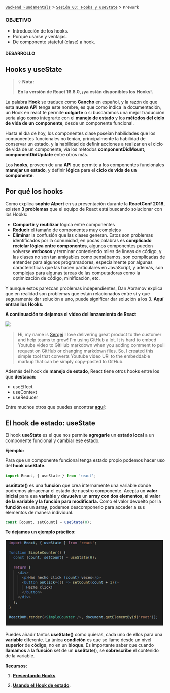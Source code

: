 [`Backend Fundamentals`](../../README.md) > [`Sesión 03: Hooks y useState`](../Readme.md) > `Prework`

### OBJETIVO
- Introducción de los hooks.
- Porqué usarse y ventajas.
- De componente stateful (clase) a hook.

#### DESARROLLO

## Hooks y useState

>💡 **Nota:**
>
>**En la versión de React 16.8.0, ¡ya están disponibles los Hooks!.**

La palabra **Hook** se traduce como **Gancho** en español, y la razón de que esta **nueva API** tenga este nombre, es que como indica la documentación, un Hook en react te permite **colgarte** o si buscáramos una mejor traducción sería algo como integrarte con el **manejo de estado** y los **métodos del ciclo de vida de un componente**, desde un componente funcional.

Hasta el día de hoy, los componentes clase poseían habilidades que los componentes funcionales no tenían, principalmente la habilidad de conservar un estado, y la habilidad de definir acciones a realizar en el ciclo de vida de un componente, vía los métodos **componentDidMount**, **componentDidUpdate** entre otros más.

Los **hooks**, proveen de una **API** que permite a los componentes funcionales **manejar un estado**, y definir **lógica** para el **ciclo de vida de un componente**.

## Por qué los hooks

Como explica **sophie Alpert**  en su presentación durante la **ReactConf 2018**, existen **3 problemas** que el equipo de React está buscando solucionar con los Hooks:

+ **Compartir y reutilizar** lógica entre componentes
+ **Reducir** el tamaño de componentes muy complejos
+ **Eliminar** la confusión que las clases generan.
Estos son problemas identificados por la comunidad, en pocas palabras es **complicado reciclar lógica entre componentes**, algunos componentes pueden volverse **verbosos** y terminar conteniendo miles de líneas de código, y las clases no son tan amigables como pensábamos, son complicadas de entender para algunos programadores, especialmente por algunas características que las hacen particulares en JavaScript, y además, son complejas para algunas tareas de las computadoras como la optimización de código, minificación, etc.

Y aunque estos parezcan problemas independientes, Dan Abramov explica que en realidad son problemas que están relacionados entre sí y que seguramente dar solución a uno, puede significar dar solución a los 3. **Aquí entran los Hooks**.

**A continuación te dejamos el video del lanzamiento de React**

[![](http://img.youtube.com/vi/dpw9EHDh2bM/0.jpg)](http://www.youtube.com/watch?v=dpw9EHDh2bM "https://miro.medium.com/max/3600/1*HSisLuifMO6KbLfPOKtLow.jpeg")

>Hi, my name is [Sergei](http://sviridovserg.com) I love delivering great product to the customer and help teams to grow! I'm using GitHub a lot. It is hard to embed Youtube video to GitHub markdown when you adding comment to pull request on GitHub or changing markdown files. So, I created this simple tool that converts Youtube video URI to the embeddable markup that can be simply copy-pasted to GitHub.

Además del hook de **manejo de estado**, React tiene otros hooks entre los que **destacan**:

+ useEffect
+ useContext
+ useReducer

Entre muchos otros que puedes encontrar [**aquí**](https://reactjs.org/docs/hooks-reference.html):

## El hook de estado: useState

El hook **useState** es el que nos permite **agregarle** un **estado local** a un componente funcional y cambiar ese estado.

**Ejemplo:**

Para que un componente funcional tenga estado propio podemos hacer uso del **hook useState**.

```jsx
import React, { useState } from 'react';
```

**useState()** es una **función** que crea internamente una variable donde podremos almacenar el estado de nuestro componente. Acepta un **valor inicial** para esa **variable** y **devuelve** un **array con dos elementos, el valor de la variable y la función para modificarla.**
Como el valor devuelto por la **función** es un **array**, podemos descomponerlo para acceder a sus elementos de manera individual.

```jsx
const [count, setCount] = useState(0);
```

**Te dejamos un ejemplo práctico:**

<img src="./img/b15.png" width="500">

Puedes añadir tantos **useState()** como quieras, cada uno de ellos para una **variable** diferente.
La única **condición** es que se llame desde un nivel **superior** de **código**, no en un **bloque**.
Es importante saber que cuando **llamamos** a la **función** set de un **useState**(), se **sobrescribe** el contenido de la variable.

**Recursos:**

1. [**Presentando Hooks**](https://es.reactjs.org/docs/hooks-intro.html).

2. [**Usando el Hook de estado**](https://es.reactjs.org/docs/hooks-state.html).
